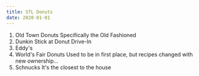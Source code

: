 ```yaml
---
title: STL Donuts
date: 2020-01-01
---
```


1. Old Town Donuts <span class="description">Specifically the Old Fashioned</span>
1. Dunkin Stick at Donut Drive-In
1. Eddy's
1. World's Fair Donuts <span class="description">Used to be in first place, but recipes changed with new ownership...</span>
1. Schnucks <span class="description">It's the closest to the house</span>
